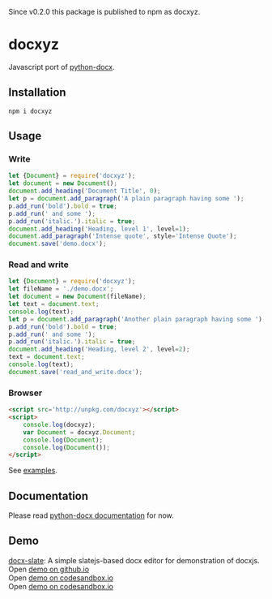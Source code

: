 Since v0.2.0 this package is published to npm as docxyz.

# docxyz
Javascript port of [python-docx](https://github.com/python-openxml/python-docx).  

## Installation
```shell
npm i docxyz
```

## Usage

### Write
```javascript
let {Document} = require('docxyz');
let document = new Document();
document.add_heading('Document Title', 0);
let p = document.add_paragraph('A plain paragraph having some ');
p.add_run('bold').bold = true;
p.add_run(' and some ');
p.add_run('italic.').italic = true;
document.add_heading('Heading, level 1', level=1);
document.add_paragraph('Intense quote', style='Intense Quote');
document.save('demo.docx');
```

### Read and write
```javascript
let {Document} = require('docxyz');
let fileName = './demo.docx';
let document = new Document(fileName);
let text = document.text;
console.log(text);
let p = document.add_paragraph('Another plain paragraph having some ');
p.add_run('bold').bold = true;
p.add_run(' and some ');
p.add_run('italic.').italic = true;
document.add_heading('Heading, level 2', level=2);
text = document.text;
console.log(text);
document.save('read_and_write.docx');
```

### Browser

```html
<script src='http://unpkg.com/docxyz'></script>
<script>
    console.log(docxyz);
    var Document = docxyz.Document;
    console.log(Document);
    console.log(Document());
</script>
```

See [examples](https://github.com/zhangyu836/docxjs/tree/main/demo).

## Documentation
Please read [python-docx documentation](https://python-docx.readthedocs.org/en/latest/) for now.

## Demo
[docx-slate](https://github.com/zhangyu836/docx-slate): A simple slatejs-based docx editor for demonstration of docxjs.  
Open [demo on github.io](https://zhangyu836.github.io/docx-slate/)  
Open [demo on codesandbox.io](https://codesandbox.io/s/docx-slate-2f4l1z)  
Open [demo on codesandbox.io](https://codesandbox.io/s/docx-slate-webpack4-3ldhk0)
